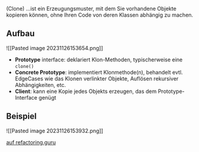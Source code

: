(Clone)
…ist ein Erzeugungsmuster, mit dem Sie vorhandene Objekte kopieren können, ohne Ihren Code von deren Klassen abhängig zu machen.

## Aufbau
![[Pasted image 20231126153654.png]]
- **Prototype** interface: deklariert Klon-Methoden, typischerweise eine `clone()`
- **Concrete Prototype**: implementiert Klonmethode(n), behandelt evtl. EdgeCases wie das Klonen verlinkter Objekte, Auflösen rekursiver Abhängigkeiten, etc.
- **Client**: kann eine Kopie jedes Objekts erzeugen, das dem Prototype-Interface genügt

## Beispiel
![[Pasted image 20231126153932.png]]

[auf refactoring.guru](https://refactoring.guru/design-patterns/prototype)
